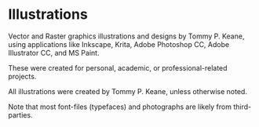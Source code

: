 # Illustrations

Vector and Raster graphics illustrations and designs by Tommy P. Keane, using applications like Inkscape, Krita, Adobe Photoshop CC, Adobe Illustrator CC, and MS Paint.

These were created for personal, academic, or professional-related projects.

All illustrations were created by Tommy P. Keane, unless otherwise noted.

Note that most font-files (typefaces) and photographs are likely from third-parties.

